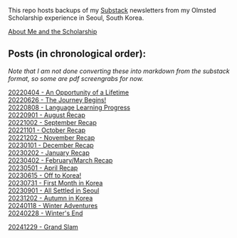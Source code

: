 This repo hosts backups of my [Substack](https://www.spaceman.style) newsletters from my Olmsted Scholarship experience in Seoul, South Korea.

[About Me and the Scholarship](/SpacemanStyle/about_scholarship.md)

## Posts (in chronological order):
*Note that I am not done converting these into markdown from the substack format, so some are pdf screengrabs for now.*

[20220404 - An Opportunity of a Lifetime](/SpacemanStyle/20220404.md)  
[20220626 - The Journey Begins!](/SpacemanStyle/20220626.md)  
[20220808 - Language Learning Progress](/SpacemanStyle/20220808.md)  
[20220901 - August Recap](/SpacemanStyle/20220901.md)  
[20221002 - September Recap](/SpacemanStyle/20221002.md)  
[20221101 - October Recap](/SpacemanStyle/20221101.pdf)  
[20221202 - November Recap](/SpacemanStyle/20221202.pdf)  
[20230101 - December Recap](/SpacemanStyle/20230101.pdf)  
[20230202 - January Recap](/SpacemanStyle/20230202.pdf)  
[20230402 - February/March Recap](/SpacemanStyle/20230402.pdf)  
[20230501 - April Recap](/SpacemanStyle/20230501.pdf)  
[20230615 - Off to Korea!](/SpacemanStyle/20230615.pdf)  
[20230731 - First Month in Korea](/SpacemanStyle/20230731.pdf)  
[20230901 - All Settled in Seoul](/SpacemanStyle/20230901.pdf)  
[20231202 - Autumn in Korea](/SpacemanStyle/20231202.pdf)  
[20240118 - Winter Adventures](/SpacemanStyle/20240118.pdf)  
[20240228 - Winter's End](/SpacemanStyle/20240228.pdf)

[20241229 - Grand Slam](/SpacemanStyle/20241229.md)

